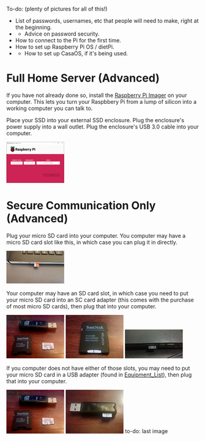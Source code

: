 To-do: 
(plenty of pictures for all of this!)
- List of passwords, usernames, etc that people will need to make, right at the beginning. 
- - Advice on password security.
- How to connect to the Pi for the first time.
- How to set up Raspberry Pi OS / dietPi.
- - How to set up CasaOS, if it's being used.

# __Full Home Server (Advanced)__

If you have not already done so, install the [Raspberry Pi Imager](https://github.com/MythicAptronym/Locus-Server/blob/7ad735253776f07ade66aeaa48de0d57d2be70cf/Software_Repository/Raspberry_Pi_Imager.md) on your computer. This lets you turn your Raspbbery Pi from a lump of silicon into a working computer you can talk to.

Place your SSD into your external SSD enclosure. Plug the enclosure's power supply into a wall outlet. Plug the enclosure's USB 3.0 cable into your computer.

<img src="../Media_Repository/Pi_Imager_landing_page.png" alt="micro SD card in slot" title="micro SD card in slot" width="30%"/> 

# __Secure Communication Only (Advanced)__

Plug your micro SD card into your computer. You computer may have a micro SD card slot like this, in which case you can plug it in directly. 

<img src="https://github.com/MythicAptronym/Locus-Server/blob/16e93ef8ea23f6b46f764a9f70ee9497db466a13/Media_Repository/micro_SD_Card_micro-SD-slot.jpeg" alt="micro SD card in slot" title="micro SD card in slot" width="30%"/> 

Your computer may have an SD card slot, in which case you need to put your micro SD card into an SC card adapter (this comes with the purchase of most micro SD cards), then plug that into your computer.

<img src="https://github.com/MythicAptronym/Locus-Server/blob/3ebb0cc1adaa820192d872107ace30abda49b7ce/Media_Repository/SD_card_stuff.jpg" alt="micro SD card with SD card adapater and USB adapter" title="micro SD card with SD card adapater and USB adapter" width="30%"/> <img src="https://github.com/MythicAptronym/Locus-Server/blob/16e93ef8ea23f6b46f764a9f70ee9497db466a13/Media_Repository/micro_SD_card_in_SD_card_adapter.jpg" alt="micro SD card in SD card adapter" title="micro SD card in SD card adapter" width="30%"/> <img src="https://github.com/MythicAptronym/Locus-Server/blob/1270703f2e8795255c61a9fe7140c78e99cc8775/Media_Repository/micro_SD_card_SD-slot.jpg" alt="SD card adapter in slot" title="SD card adapter in slot" width="30%"/> 

If you computer does not have either of those slots, you may need to put your micro SD card in a USB adapter (found in [Equipment_List](https://github.com/MythicAptronym/Locus-Server/tree/d3f909fc35c2b0c969734b903bc530d52e0cdb55/Equipment_List#optional-hardware)), then plug that into your computer.

<img src="https://github.com/MythicAptronym/Locus-Server/blob/3ebb0cc1adaa820192d872107ace30abda49b7ce/Media_Repository/SD_card_stuff.jpg" alt="micro SD card with SD card adapater and USB adapter" title="micro SD card with SD card adapater and USB adapter" width="30%"/> <img src="https://github.com/MythicAptronym/Locus-Server/blob/d3f909fc35c2b0c969734b903bc530d52e0cdb55/Media_Repository/micro_SD_card_in_USB_adapter.jpg" alt="micro SD card in USB adapter" title="micro SD card in USB adapter" width="30%"/> to-do: last image
